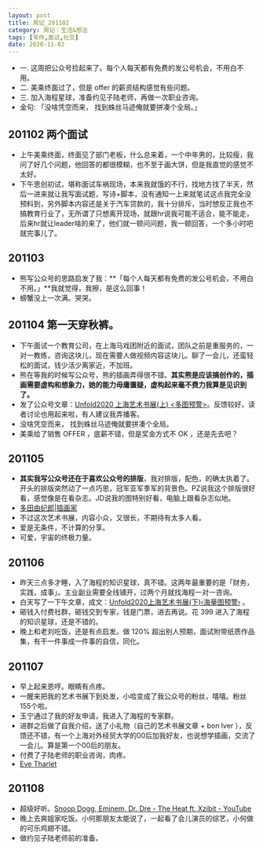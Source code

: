 ```yaml
---
layout: post
title: 周记_201102
category: 周记｜生活&想法
tags: [写作,面试,社交]
date: 2020-11-02
---
```

- 一. 这周把公众号捡起来了。每个人每天都有免费的发公号机会，不用白不用。
- 二. 美乘终面过了，但是 offer 的薪资结构感觉有些问题。
- 三. 加入海程星球，准备约见子陆老师，再做一次职业咨询。
- 金句: 「没啥凭空而来， 找到蛛丝马迹俺就要拼凑个全局。」

## 201102 两个面试
  - 上午美乘终面，终面见了部门老板，什么总来着，一个中年男的，比较瘦，我问了好几个问题，他回答的都很模糊，也不至于画大饼，但是我直觉的感觉不太好。
  - 下午思创初试，堪称面试车祸现场，本来我就饿的不行，找地方找了半天，然后一进来就让我写面试题，写诗+脚本，没有通知一上来就笔试这点我完全没预料到，另外脚本内容还是关于汽车贷款的，我十分排斥，当时想反正我也不搞教育行业了，无所谓了只想离开现场，就跟hr说我可能不适合，能不能走，后来hr就让leader啥的来了，他们就一顿问问题，我一顿回答，一个多小时吧就完事儿了。

## 201103
  - 熊写公众号的思路启发了我：**「每个人每天都有免费的发公号机会，不用白不用。」**我就觉得，我擦，是这么回事！
  - 螃蟹没上一次满。哭哭。

## 201104 第一天穿秋裤。
  - 下午面试一个教育公司，在上海马戏团附近的面试，团队之前是重服务的，一对一教练，咨询这块儿，现在需要人做视频内容这块儿。聊了一会儿，还蛮轻松的面试，钱少活少离家近，不加班。
  - 熊在等我的时候写公众号，熊的插画弄得很不错。**其实熊是应该搞创作的，插画需要虚构和想象力，她的能力毋庸置疑，虚构起来毫不费力我算是见识到了。**
  - 发了公众号文章：[Unfold2020 上海艺术书展(上) <多图预警>](https://mp.weixin.qq.com/s?__biz=MzI4MDAzNTQzNQ==&mid=2247483913&idx=1&sn=0d29cb10358808bae0bcb6c7100437df&chksm=ebbfeb0ddcc8621b3a6a23313471dd4bd050d530a7d0fdad709eb8d9369d06460128dfe84c09&token=1842470374&lang=zh_CN#rd)。反馈较好，读者讨论也用起来啦，有人建议我弄播客。
  - 没啥凭空而来， 找到蛛丝马迹俺就要拼凑个全局。
  - 美乘给了销售 OFFER ，底薪不错，但是奖金方式不 OK ，还是先去吧？

## 201105
  - **其实我写公众号还在于喜欢公众号的排版**，我对排版，配色，的确太执着了。开头的排版突然动了一点巧思，冠军亚军季军的背景色。PZ说我这个排版很好看，感觉像是在看杂志。JD说我的图特别好看，电脑上跟看杂志似地。
  - [多田由纪郎|插画家](https://tadayukihiro.com/)
  - 不过这次艺术书展，内容小众，又很长，不期待有太多人看。
  - 爱是无条件，不计算的分享。
  - 可爱，宇宙的终极力量。

## 201106
  - 昨天三点多才睡，入了海程的知识星球，真不错。这两年最重要的是「财务，实践，成事」。主业副业需要全线铺开，过两个月就找海程一对一咨询。
  - 白天写了一下午文章，成文：[Unfold2020上海艺术书展(下)‹海量图预警›](https://mp.weixin.qq.com/s?__biz=MzI4MDAzNTQzNQ==&mid=2247483994&idx=1&sn=d33746b7bfab87108aed9ce5af48c04a&chksm=ebbfeb5edcc86248254bd6cda7ab862c45955cd3a1de36b9e9b77ea5ae2d3af9d8a59b6014cd&token=1342478568&lang=zh_CN#rd) 。
  - 砸钱入付费社群，砸钱交到专家，钱是门票，进去再说。花 399 进入了海程的知识星球，还是不错的。
  - 晚上和老刘吃饭，还是有点启发。做 120% 超出别人预期，面试附带纸质作品集，有干一件事成一件事的自信，同化。

## 201107
  - 早上起来恩哼。眼睛有点疼。
  - 一醒来把我的艺术书展下到处发，小哈变成了我公众号的粉丝，嘻嘻。粉丝155个啦。
  - 玉宁通过了我的好友申请，我进入了海程的专家群。
  - 进群之后做了自我介绍，送了小礼物（自己的艺术书展文章 + bon lver ），反馈还不错，有一个上海对外经贸大学的00后加我好友，也说想学插画，交流了一会儿。算是第一个00后的朋友。
  - 付费了子陆老师的职业咨询，肉疼。
  - [Eve Tharlet](https://evetharlet.com/)

## 201108
  - 超级好听。[Snoop Dogg, Eminem, Dr. Dre - The Heat ft. Xzibit - YouTube](https://www.youtube.com/watch?v=T_4qOYK8XDY)
  - 晚上去爽姐家吃饭。小何那朋友太能说了，一起看了会儿演员的综艺，小何做的可乐鸡翅不错。
  - 做约见子陆老师前的准备。
  
